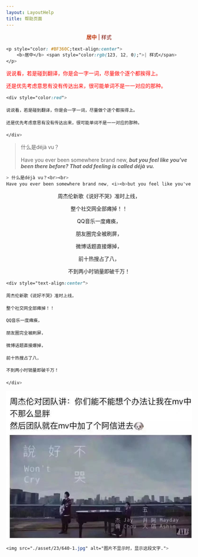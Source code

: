 ```yaml
---
layout: LayoutHelp
title: 帮助页面
---  
```

<p style="color: #BF360C;text-align:center"><b>居中</b> <span style="color:rgb(123, 12, 0);">| 样式</span></p>

```css
<p style="color: #BF360C;text-align:center">
    <b>居中</b> <span style="color:rgb(123, 12, 0);">| 样式</span>
</p>
```


<div style="color:red">

说说看，若是碰到翻译，你是会一字一词，尽量做个逐个都挨得上。

还是优先考虑意思有没有传达出来，很可能单词不是一一对应的那种。

</div>

```css
<div style="color:red">

说说看，若是碰到翻译，你是会一字一词，尽量做个逐个都挨得上。

还是优先考虑意思有没有传达出来，很可能单词不是一一对应的那种。

</div>
```


> 什么是déjà vu？<br><br>
Have you ever been somewhere brand new, <i><b>but you feel like you've been there before? That odd feeling is called déjà vu.</b></i>


```css
> 什么是déjà vu？<br><br>
Have you ever been somewhere brand new, <i><b>but you feel like you've been there before? That odd feeling is called déjà vu.</b></i>
```


<div style="text-align:center">

周杰伦新歌《说好不哭》准时上线，

整个社交网全部瘫掉！！

QQ音乐一度瘫痪，

朋友圈完全被刷屏，

微博话题直接爆掉，

前十热搜占了八，

不到两小时销量即破千万！

</div>


```css
<div style="text-align:center">

周杰伦新歌《说好不哭》准时上线，

整个社交网全部瘫掉！！

QQ音乐一度瘫痪，

朋友圈完全被刷屏，

微博话题直接爆掉，

前十热搜占了八，

不到两小时销量即破千万！

</div>
```

<img src="../weekly/asset/23/640-1.jpg" alt="图片不显示时，显示这段文字.">

 ```css
 <img src="./asset/23/640-1.jpg" alt="图片不显示时，显示这段文字.">
 ```